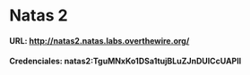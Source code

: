 # Natas 2

#### URL: http://natas2.natas.labs.overthewire.org/

#### Credenciales: natas2:TguMNxKo1DSa1tujBLuZJnDUlCcUAPlI
